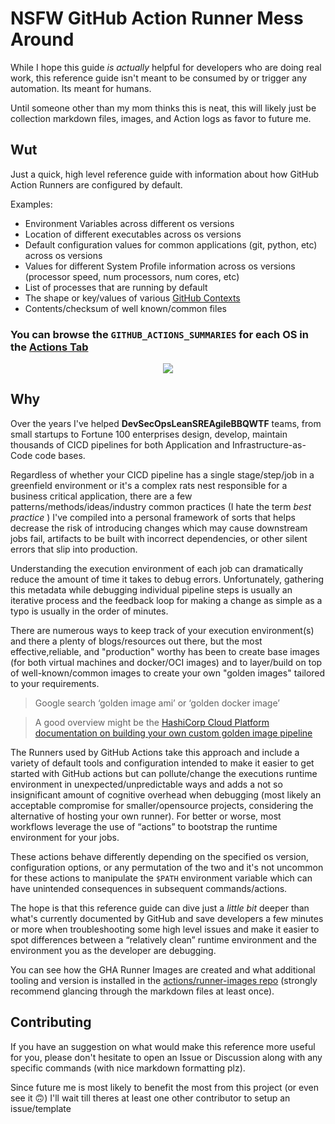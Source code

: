 # NSFW GitHub Action Runner Mess Around

While I hope this guide _is actually_ helpful for developers who are doing real work, this reference guide isn't meant
to be consumed by or trigger any automation. Its meant for humans. 

Until someone other than my mom thinks this is neat, this will likely just be collection markdown files, images, and Action logs as favor
to future me. 

## Wut

Just a quick, high level reference guide with information about how GitHub Action Runners are configured by default.

Examples:
* Environment Variables across different os versions
* Location of different executables across os versions
* Default configuration values for common applications (git, python, etc) across os versions
* Values for different System Profile information across os versions (processor speed, num processors, num cores, etc)
* List of processes that are running by default
* The shape or key/values of various [GitHub Contexts](https://docs.github.com/en/actions/learn-github-actions/contexts)
* Contents/checksum of well known/common files


### You can browse the `GITHUB_ACTIONS_SUMMARIES` for each OS in the [**Actions** Tab](https://github.com/deric4/nsfw-ghar-mess-around/actions/runs/3230724804)

<p align="center">
  <a href="https://github.com/deric4/nsfw-ghar-mess-around/actions/runs/3230724804">
  <img src="https://github.com/deric4/blobs/blob/main/gif-ghar-mess-around.gif"/>
  </a>
</p>

## Why

Over the years I've helped **DevSecOpsLeanSREAgileBBQWTF** teams, from small startups to Fortune 100 enterprises design, develop, maintain thousands of CICD pipelines for both Application and Infrastructure-as-Code code bases.

Regardless of whether your CICD pipeline has a single stage/step/job in a greenfield environment or it's a complex rats nest responsible for a business critical application, there are a few patterns/methods/ideas/industry common practices (I hate the term _best practice_ ) I've compiled into a personal framework of sorts that helps decrease the risk of introducing changes which may cause downstream jobs fail, artifacts to be built with incorrect dependencies, or other silent errors that slip into production.

Understanding the execution environment of each job can dramatically reduce the amount of time it takes to debug errors. Unfortunately, gathering this metadata while debugging individual pipeline steps is usually an iterative process and the feedback loop for making a change as simple as a typo is usually in the order of minutes.

There are numerous ways to keep track of your execution environment(s) and there a plenty of blogs/resources out there, but the most effective,reliable, and "production" worthy has been to create base images (for both virtual machines and docker/OCI images) and to layer/build on top of well-known/common images to create your own "golden images" tailored to your requirements.

> Google search ‘golden image ami’ or ‘golden docker image’

> A good overview might be the [HashiCorp Cloud Platform documentation on building your own custom golden image pipeline](https://learn.hashicorp.com/tutorials/packer/golden-image-with-hcp-packer?in=packer/cloud-production)

The Runners used by GitHub Actions take this approach and include a variety of default tools and configuration intended to make it easier to get started with GitHub actions but can pollute/change the executions runtime environment in unexpected/unpredictable ways and adds a not so insignificant amount of cognitive overhead when debugging (most likely an acceptable compromise for smaller/opensource projects, considering the alternative of hosting your own runner). For better or worse, most workflows leverage the use of “actions” to bootstrap the runtime environment for your jobs.


These actions behave differently depending on the specified os version, configuration options, or any permutation of the two and it's not uncommon for these actions to manipulate the `$PATH` environment variable which can have unintended consequences in subsequent commands/actions.

The hope is that this reference guide can dive just a _little bit_ deeper than what's currently documented by GitHub and save developers a few minutes or more when troubleshooting some high level issues and make it easier to spot differences between a “relatively clean” runtime environment and the environment you as the developer are debugging.

You can see how the GHA Runner Images are created and what additional tooling and version is installed in the [actions/runner-images repo](https://github.com/actions/runner-images) (strongly recommend glancing through the markdown files at least once).

## Contributing

If you have an suggestion on what would make this reference more useful for you, please don't hesitate to open an Issue or Discussion along with any specific commands (with nice markdown formatting plz).

Since future me is most likely to benefit the most from this project (or even see it :upside_down_face:) I'll wait till theres at least one other contributor to setup an issue/template
